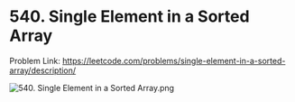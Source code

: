 # 540. Single Element in a Sorted Array

Problem Link: https://leetcode.com/problems/single-element-in-a-sorted-array/description/

 <img alt="540. Single Element in a Sorted Array.png" src="1. assets/540. Single Element in a Sorted Array.png" />
